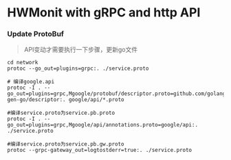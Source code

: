 # HWMonit with gRPC and http API





### Update ProtoBuf

> API变动才需要执行一下步骤，更新go文件

```shell
cd network
protoc --go_out=plugins=grpc:. ./service.proto

# 编译google.api
protoc -I . --go_out=plugins=grpc,Mgoogle/protobuf/descriptor.proto=github.com/golang/protobuf/protoc-gen-go/descriptor:. google/api/*.proto

#编译service.proto为service.pb.proto
protoc -I . --go_out=plugins=grpc,Mgoogle/api/annotations.proto=google/api:. ./service.proto

#编译service.proto为service.pb.gw.proto
protoc --grpc-gateway_out=logtostderr=true:. ./service.proto
```